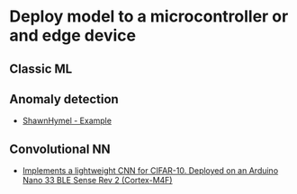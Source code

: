 # Deploy model to a microcontroller or and edge device

## Classic ML


## Anomaly detection
* [ShawnHymel - Example](https://github.com/ShawnHymel/tinyml-example-anomaly-detection/tree/master)

## Convolutional NN
* [Implements a lightweight CNN for CIFAR-10. Deployed on an Arduino Nano 33 BLE Sense Rev 2 (Cortex-M4F)](https://github.com/nathanwbailey/CIFAR10-Cortex-M4-TinyML?tab=readme-ov-file)
